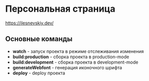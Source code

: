 # Персональная страница

https://ilesnevskiy.dev/

## Основные команды

* **watch** - запуск проекта в режиме отслеживания изменения
* **build:production** - сборка проекта в production-mode
* **build:development** - сборка проекта в development-mode
* **generateWebfont** - генерация иконочного шрифта 
* **deploy** - deploy проекта
